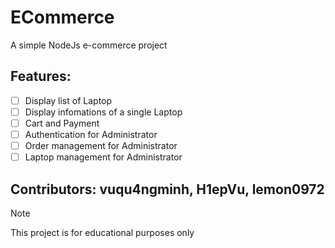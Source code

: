 # ECommerce
A simple NodeJs e-commerce project

## Features:
- [ ] Display list of Laptop
- [ ] Display infomations of a single Laptop
- [ ] Cart and Payment
- [ ] Authentication for Administrator
- [ ] Order management for Administrator
- [ ] Laptop management for Administrator

## Contributors: vuqu4ngminh, H1epVu, lemon0972

> [!NOTE]  
> This project is for educational purposes only
